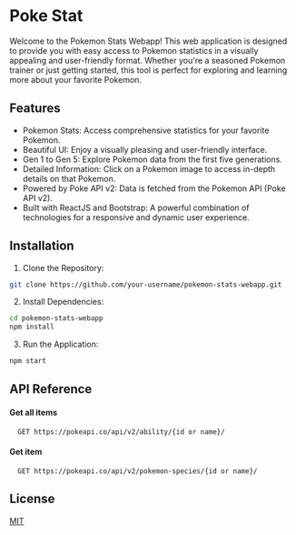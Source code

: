 
# Poke Stat

Welcome to the Pokemon Stats Webapp! This web application is designed to provide you with easy access to Pokemon statistics in a visually appealing and user-friendly format. Whether you're a seasoned Pokemon trainer or just getting started, this tool is perfect for exploring and learning more about your favorite Pokemon.



## Features

- Pokemon Stats: Access comprehensive statistics for your favorite Pokemon.
- Beautiful UI: Enjoy a visually pleasing and user-friendly interface.
- Gen 1 to Gen 5: Explore Pokemon data from the first five generations.
- Detailed Information: Click on a Pokemon image to access in-depth details on that Pokemon.
- Powered by Poke API v2: Data is fetched from the Pokemon API (Poke API v2).
- Built with ReactJS and Bootstrap: A powerful combination of technologies for a responsive and dynamic user experience.


## Installation

1) Clone the Repository:

```bash
git clone https://github.com/your-username/pokemon-stats-webapp.git
```
2) Install Dependencies:

```bash
cd pokemon-stats-webapp
npm install
```
3) Run the Application:

```bash
npm start
```
## API Reference

#### Get all items

```http
  GET https://pokeapi.co/api/v2/ability/{id or name}/
```


#### Get item

```http
  GET https://pokeapi.co/api/v2/pokemon-species/{id or name}/
```



## License

[MIT](https://choosealicense.com/licenses/mit/)



